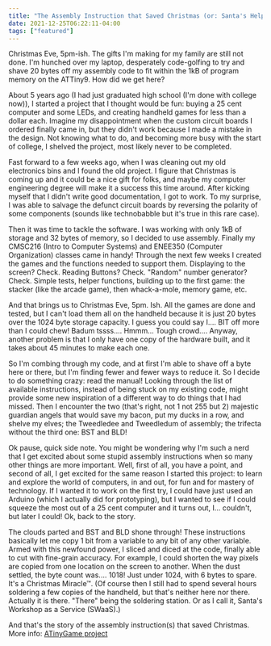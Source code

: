 ```yaml
---
title: "The Assembly Instruction that Saved Christmas (or: Santa's Helper Function)"
date: 2021-12-25T06:22:11-04:00
tags: ["featured"]
---
```


Christmas Eve, 5pm-ish. The gifts I'm making for my family are still not done. I'm hunched over my laptop, desperately code-golfing to try and shave 20 bytes off my assembly code to fit within the 1kB of program memory on the ATTiny9. How did we get here?

About 5 years ago (I had just graduated high school (I'm done with college now)), I started a project that I thought would be fun: buying a 25 cent computer and some LEDs, and creating handheld games for less than a dollar each. Imagine my disappointment when the custom circuit boards I ordered finally came in, but they didn't work because I made a mistake in the design. Not knowing what to do, and becoming more busy with the start of college, I shelved the project, most likely never to be completed.

Fast forward to a few weeks ago, when I was cleaning out my old electronics bins and I found the old project. I figure that Christmas is coming up and it could be a nice gift for folks, and maybe my computer engineering degree will make it a success this time around. After kicking myself that I didn't write good documentation, I got to work. To my surprise, I was able to salvage the defunct circuit boards by reversing the polarity of some components (sounds like technobabble but it's true in this rare case).

Then it was time to tackle the software. I was working with only 1kB of storage and 32 bytes of memory, so I decided to use assembly. Finally my CMSC216 (Intro to Computer Systems) and ENEE350 (Computer Organization) classes came in handy! Through the next few weeks I created the games and the functions needed to support them. Displaying to the screen? Check. Reading Buttons? Check. "Random" number generator? Check. Simple tests, helper functions, building up to the first game: the stacker (like the arcade game), then whack-a-mole, memory game, etc.

And that brings us to Christmas Eve, 5pm. Ish. All the games are done and tested, but I can't load them all on the handheld because it is just 20 bytes over the 1024 byte storage capacity. I guess you could say I.... BIT off more than I could chew! Badum tssss.... Hmmm... Tough crowd.... Anyway, another problem is that I only have one copy of the hardware built, and it takes about 45 minutes to make each one.

So I'm combing through my code, and at first I'm able to shave off a byte here or there, but I'm finding fewer and fewer ways to reduce it. So I decide to do something crazy: read the manual! Looking through the list of available instructions, instead of being stuck on my existing code, might provide some new inspiration of a different way to do things that I had missed. Then I encounter the two (that's right, not 1 not 255 but 2) majestic guardian angels that would save my bacon, put my ducks in a row, and shelve my elves; the Tweedledee and Tweedledum of assembly; the trifecta without the third one: BST and BLD!

Ok pause, quick side note. You might be wondering why I'm such a nerd that I get excited about some stupid assembly instructions when so many other things are more important. Well, first of all, you have a point, and second of all, I get excited for the same reason I started this project: to learn and explore the world of computers, in and out, for fun and for mastery of technology. If I wanted it to work on the first try, I could have just used an Arduino (which I actually did for prototyping), but I wanted to see if I could squeeze the most out of a 25 cent computer and it turns out, I... couldn't, but later I could! Ok, back to the story.

The clouds parted and BST and BLD shone through! These instructions basically let me copy 1 bit from a variable to any bit of any other variable. Armed with this newfound power, I sliced and diced at the code, finally able to cut with fine-grain accuracy. For example, I could shorten the way pixels are copied from one location on the screen to another. When the dust settled, the byte count was.... 1018! Just under 1024, with 6 bytes to spare. It's a Christmas Miracle™. (Of course then I still had to spend several hours soldering a few copies of the handheld, but that's neither here nor there. Actually it is there. "There" being the soldering station. Or as I call it, Santa's Workshop as a Service (SWaaS).)

And that's the story of the assembly instruction(s) that saved Christmas. More info: [ATinyGame project](/ATinyGame/)